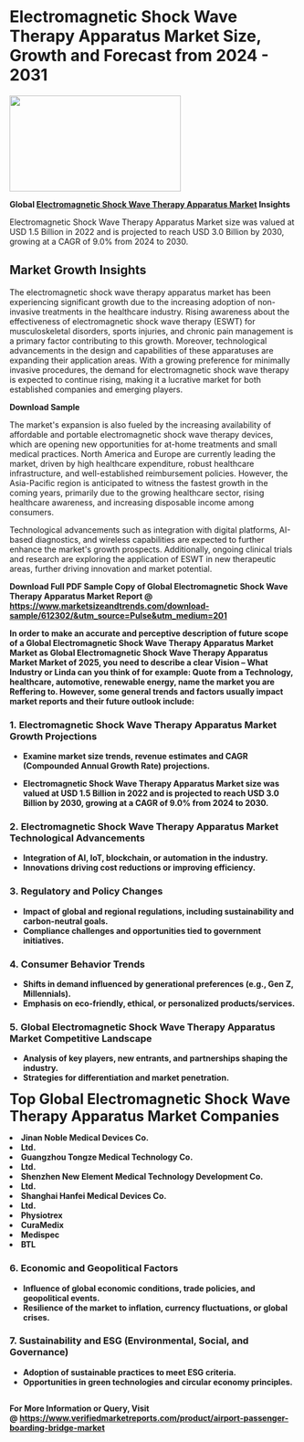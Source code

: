 <H1>Electromagnetic Shock Wave Therapy Apparatus Market Size, Growth and Forecast from 2024 - 2031</H1><img class="aligncenter size-medium wp-image-584254" src="https://thirdeyenews.in/wp-content/uploads/2024/09/Global-Market-Research-300x168.jpeg" alt="" width="300" height="168" /><p><strong>Global&nbsp;<a href="https://www.marketsizeandtrends.com/download-sample/612302/&amp;utm_source=Pulse&amp;utm_medium=201">Electromagnetic Shock Wave Therapy Apparatus Market</a> Insights</strong></p><p>Electromagnetic Shock Wave Therapy Apparatus Market size was valued at USD 1.5 Billion in 2022 and is projected to reach USD 3.0 Billion by 2030, growing at a CAGR of 9.0% from 2024 to 2030.</p><p><h2>Market Growth Insights</h2> <p>The electromagnetic shock wave therapy apparatus market has been experiencing significant growth due to the increasing adoption of non-invasive treatments in the healthcare industry. Rising awareness about the effectiveness of electromagnetic shock wave therapy (ESWT) for musculoskeletal disorders, sports injuries, and chronic pain management is a primary factor contributing to this growth. Moreover, technological advancements in the design and capabilities of these apparatuses are expanding their application areas. With a growing preference for minimally invasive procedures, the demand for electromagnetic shock wave therapy is expected to continue rising, making it a lucrative market for both established companies and emerging players.</p> <p><strong>Download Sample</strong></p> <p>The market's expansion is also fueled by the increasing availability of affordable and portable electromagnetic shock wave therapy devices, which are opening new opportunities for at-home treatments and small medical practices. North America and Europe are currently leading the market, driven by high healthcare expenditure, robust healthcare infrastructure, and well-established reimbursement policies. However, the Asia-Pacific region is anticipated to witness the fastest growth in the coming years, primarily due to the growing healthcare sector, rising healthcare awareness, and increasing disposable income among consumers.</p> <p>Technological advancements such as integration with digital platforms, AI-based diagnostics, and wireless capabilities are expected to further enhance the market's growth prospects. Additionally, ongoing clinical trials and research are exploring the application of ESWT in new therapeutic areas, further driving innovation and market potential.</p> <p><strong></p><p><span class=""><strong>Download Full PDF Sample Copy of Global Electromagnetic Shock Wave Therapy Apparatus Market Report</strong> @ <a href="https://www.marketsizeandtrends.com/download-sample/612302/&amp;utm_source=Pulse&amp;utm_medium=201" target="_blank">https://www.marketsizeandtrends.com/download-sample/612302/&amp;utm_source=Pulse&amp;utm_medium=201</a></span></p><p>In order to make an accurate and perceptive description of future scope of a Global&nbsp;Electromagnetic Shock Wave Therapy Apparatus Market Market as Global&nbsp;Electromagnetic Shock Wave Therapy Apparatus Market Market of 2025, you need to describe a clear Vision &ndash; What Industry or Linda can you think of for example: Quote from a Technology, healthcare, automotive, renewable energy, name the market you are Reffering to. However, some general trends and factors usually impact market reports and their future outlook include:</p><h3>1.&nbsp;<strong>Electromagnetic Shock Wave Therapy Apparatus Market Growth Projections</strong></h3><ul><li>Examine market size trends, revenue estimates and CAGR (Compounded Annual Growth Rate) projections.</li><li><p>Electromagnetic Shock Wave Therapy Apparatus Market size was valued at USD 1.5 Billion in 2022 and is projected to reach USD 3.0 Billion by 2030, growing at a CAGR of 9.0% from 2024 to 2030.</p></li></ul><h3>2.&nbsp;<strong>Electromagnetic Shock Wave Therapy Apparatus Market Technological Advancements</strong></h3><ul><li>Integration of AI, IoT, blockchain, or automation in the industry.</li><li>Innovations driving cost reductions or improving efficiency.</li></ul><h3>3.&nbsp;<strong>Regulatory and Policy Changes</strong></h3><ul><li>Impact of global and regional regulations, including sustainability and carbon-neutral goals.</li><li>Compliance challenges and opportunities tied to government initiatives.</li></ul><h3>4.&nbsp;<strong>Consumer Behavior Trends</strong></h3><ul><li>Shifts in demand influenced by generational preferences (e.g., Gen Z, Millennials).</li><li>Emphasis on eco-friendly, ethical, or personalized products/services.</li></ul><h3>5.&nbsp;<strong>Global Electromagnetic Shock Wave Therapy Apparatus Market Competitive Landscape</strong></h3><ul><li>Analysis of key players, new entrants, and partnerships shaping the industry.</li><li>Strategies for differentiation and market penetration.</li></ul><p data-pm-slice="1 1 []"><span style="color: inherit; font-family: inherit; font-size: 25px;">Top Global Electromagnetic Shock Wave Therapy Apparatus Market Companies</span></p><div class="" data-test-id=""><p><li>Jinan Noble Medical Devices Co.</li><li> Ltd.</li><li> Guangzhou Tongze Medical Technology Co.</li><li> Ltd.</li><li> Shenzhen New Element Medical Technology Development Co.</li><li> Ltd.</li><li> Shanghai Hanfei Medical Devices Co.</li><li> Ltd.</li><li> Physiotrex</li><li> CuraMedix</li><li> Medispec</li><li> BTL</li></p></div><h3>6.&nbsp;<strong>Economic and Geopolitical Factors</strong></h3><ul><li>Influence of global economic conditions, trade policies, and geopolitical events.</li><li>Resilience of the market to inflation, currency fluctuations, or global crises.</li></ul><h3>7.&nbsp;<strong>Sustainability and ESG (Environmental, Social, and Governance)</strong></h3><ul><li>Adoption of sustainable practices to meet ESG criteria.</li><li>Opportunities in green technologies and circular economy principles.</li></ul><h2><strong style="font-size: 14px;">For More Information or Query, Visit @&nbsp;</strong><a style="background-color: #ffffff; font-size: 14px;" href="https://www.marketsizeandtrends.com/report/electromagnetic-shock-wave-therapy-apparatus-market/" target="_blank">https://www.verifiedmarketreports.com/product/airport-passenger-boarding-bridge-market</a></h2>
